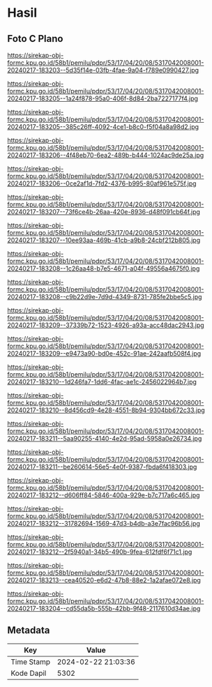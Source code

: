 # Hasil

## Foto C Plano

https://sirekap-obj-formc.kpu.go.id/58b1/pemilu/pdpr/53/17/04/20/08/5317042008001-20240217-183203--5d35f14e-03fb-4fae-9a04-f789e0990427.jpg

https://sirekap-obj-formc.kpu.go.id/58b1/pemilu/pdpr/53/17/04/20/08/5317042008001-20240217-183205--1a24f878-95a0-406f-8d84-2ba7227177f4.jpg

https://sirekap-obj-formc.kpu.go.id/58b1/pemilu/pdpr/53/17/04/20/08/5317042008001-20240217-183205--385c26ff-4092-4ce1-b8c0-f5f04a8a98d2.jpg

https://sirekap-obj-formc.kpu.go.id/58b1/pemilu/pdpr/53/17/04/20/08/5317042008001-20240217-183206--4f48eb70-6ea2-489b-b444-1024ac9de25a.jpg

https://sirekap-obj-formc.kpu.go.id/58b1/pemilu/pdpr/53/17/04/20/08/5317042008001-20240217-183206--0ce2af1d-7fd2-4376-b995-80af961e575f.jpg

https://sirekap-obj-formc.kpu.go.id/58b1/pemilu/pdpr/53/17/04/20/08/5317042008001-20240217-183207--73f6ce4b-26aa-420e-8936-d48f091cb64f.jpg

https://sirekap-obj-formc.kpu.go.id/58b1/pemilu/pdpr/53/17/04/20/08/5317042008001-20240217-183207--10ee93aa-469b-41cb-a9b8-24cbf212b805.jpg

https://sirekap-obj-formc.kpu.go.id/58b1/pemilu/pdpr/53/17/04/20/08/5317042008001-20240217-183208--1c26aa48-b7e5-4671-a04f-49556a4675f0.jpg

https://sirekap-obj-formc.kpu.go.id/58b1/pemilu/pdpr/53/17/04/20/08/5317042008001-20240217-183208--c9b22d9e-7d9d-4349-8731-785fe2bbe5c5.jpg

https://sirekap-obj-formc.kpu.go.id/58b1/pemilu/pdpr/53/17/04/20/08/5317042008001-20240217-183209--37339b72-1523-4926-a93a-acc48dac2943.jpg

https://sirekap-obj-formc.kpu.go.id/58b1/pemilu/pdpr/53/17/04/20/08/5317042008001-20240217-183209--e9473a90-bd0e-452c-91ae-242aafb508f4.jpg

https://sirekap-obj-formc.kpu.go.id/58b1/pemilu/pdpr/53/17/04/20/08/5317042008001-20240217-183210--1d246fa7-1dd6-4fac-ae1c-2456022964b7.jpg

https://sirekap-obj-formc.kpu.go.id/58b1/pemilu/pdpr/53/17/04/20/08/5317042008001-20240217-183210--8d456cd9-4e28-4551-8b94-9304bb672c33.jpg

https://sirekap-obj-formc.kpu.go.id/58b1/pemilu/pdpr/53/17/04/20/08/5317042008001-20240217-183211--5aa90255-4140-4e2d-95ad-5958a0e26734.jpg

https://sirekap-obj-formc.kpu.go.id/58b1/pemilu/pdpr/53/17/04/20/08/5317042008001-20240217-183211--be260614-56e5-4e0f-9387-fbda6f418303.jpg

https://sirekap-obj-formc.kpu.go.id/58b1/pemilu/pdpr/53/17/04/20/08/5317042008001-20240217-183212--d606ff84-5846-400a-929e-b7c717a6c465.jpg

https://sirekap-obj-formc.kpu.go.id/58b1/pemilu/pdpr/53/17/04/20/08/5317042008001-20240217-183212--31782694-1569-47d3-b4db-a3e7fac96b56.jpg

https://sirekap-obj-formc.kpu.go.id/58b1/pemilu/pdpr/53/17/04/20/08/5317042008001-20240217-183212--2f5940a1-34b5-490b-9fea-612fdf6f71c1.jpg

https://sirekap-obj-formc.kpu.go.id/58b1/pemilu/pdpr/53/17/04/20/08/5317042008001-20240217-183213--cea40520-e6d2-47b8-88e2-1a2afae072e8.jpg

https://sirekap-obj-formc.kpu.go.id/58b1/pemilu/pdpr/53/17/04/20/08/5317042008001-20240217-183204--cd55da5b-555b-42bb-9f48-2117610d34ae.jpg


## Metadata

| Key        | Value               |
| ---------- | ------------------- |
| Time Stamp | 2024-02-22 21:03:36 |
| Kode Dapil | 5302                |



